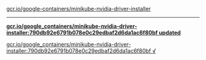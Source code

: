 [gcr.io/google-containers/minikube-nvidia-driver-installer](https://hub.docker.com/r/sqeven/minikube-nvidia-driver-installer/tags/) 

----
**[gcr.io/google_containers/minikube-nvidia-driver-installer:790db92e6791b078e0c29edbaf2d6da1ac6f80bf updated](https://hub.docker.com/r/sqeven/minikube-nvidia-driver-installer/tags/)**

[gcr.io/google_containers/minikube-nvidia-driver-installer:790db92e6791b078e0c29edbaf2d6da1ac6f80bf √](https://hub.docker.com/r/sqeven/minikube-nvidia-driver-installer/tags/)

